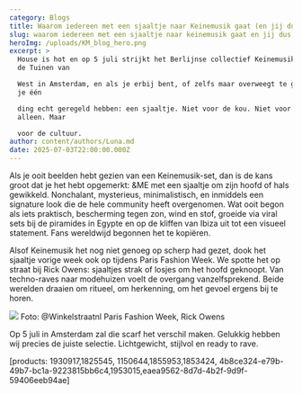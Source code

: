```yaml
---
category: Blogs
title: Waarom iedereen met een sjaaltje naar Keinemusik gaat (en jij dus ook)
slug: waarom iedereen met een sjaaltje naar keinemusik gaat en jij dus ook
heroImg: /uploads/KM_blog_hero.png
excerpt: >
  House is hot en op 5 juli strijkt het Berlijnse collectief Keinemusik neer in
  de Tuinen van

  West in Amsterdam, en als je erbij bent, of zelfs maar overweegt te gaan, moet
  je één

  ding echt geregeld hebben: een sjaaltje. Niet voor de kou. Niet voor de stijl
  alleen. Maar

  voor de cultuur.
author: content/authors/Luna.md
date: 2025-07-03T22:00:00.000Z
---
```


Als je ooit beelden hebt gezien van een Keinemusik-set, dan is de kans groot dat je het
hebt opgemerkt: \&ME met een sjaaltje om zijn hoofd of hals gewikkeld. Nonchalant,
mysterieus, minimalistisch, en inmiddels een signature look die de hele community
heeft overgenomen. Wat ooit begon als iets praktisch, bescherming tegen zon, wind en
stof, groeide via viral sets bij de piramides in Egypte en op de kliffen van Ibiza uit tot
een visueel statement. Fans wereldwijd begonnen het te kopiëren.

Alsof Keinemusik het nog niet genoeg op scherp had gezet, dook het sjaaltje vorige
week ook op tijdens Paris Fashion Week. We spotte het op straat bij Rick Owens:
sjaaltjes strak of losjes om het hoofd geknoopt. Van techno-raves naar modehuizen voelt de overgang vanzelfsprekend. Beide werelden draaien om ritueel, om herkenning,
om het gevoel ergens bij te horen.

![](/uploads/KM_blog_foto1.png) Foto: @Winkelstraatnl Paris Fashion Week, Rick Owens

Op 5 juli in Amsterdam zal die scarf het verschil maken. Gelukkig hebben wij precies de
juiste selectie. Lichtgewicht, stijlvol en ready to rave.

\[products: 1930917,1825545, 1150644,1855953,1853424, 4b8ce324-e79b-49b7-bc1a-9223815bb6c4,1953015,eaea9562-8d7d-4b2f-9d9f-59406eeb94ae]
